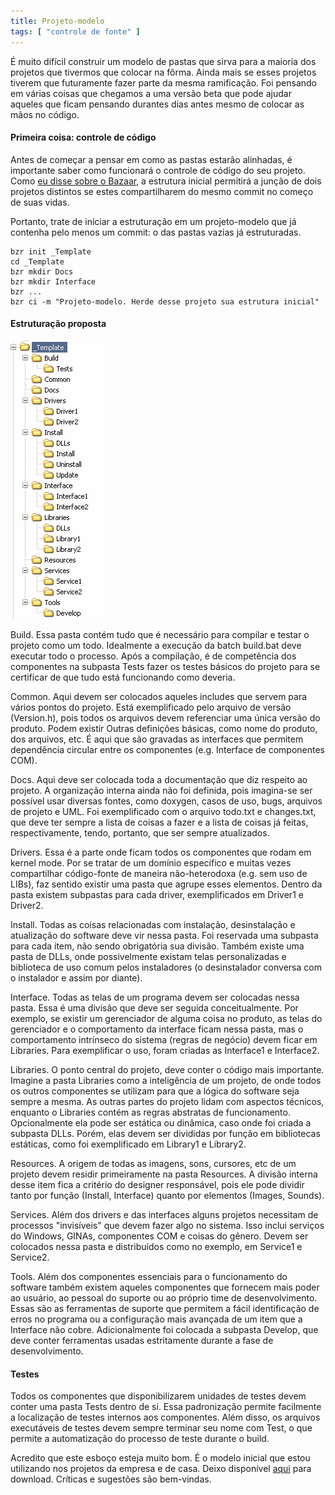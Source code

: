 ```yaml
---
title: Projeto-modelo
tags: [ "controle de fonte" ]
---
```


É muito difícil construir um modelo de pastas que sirva para a maioria dos projetos que tivermos que colocar na fôrma. Ainda mais se esses projetos tiverem que futuramente fazer parte da mesma ramificação. Foi pensando em várias coisas que chegamos a uma versão beta que pode ajudar aqueles que ficam pensando durantes dias antes mesmo de colocar as mãos no código.




#### Primeira coisa: controle de código


Antes de começar a pensar em como as pastas estarão alinhadas, é importante saber como funcionará o controle de código do seu projeto. Como [eu disse sobre o Bazaar](http://www.caloni.com.br/como-estou-trabalhando-com-o-bazaar), a estrutura inicial permitirá a junção de dois projetos distintos se estes compartilharem do mesmo commit no começo de suas vidas.

Portanto, trate de iniciar a estruturação em um projeto-modelo que já contenha pelo menos um commit: o das pastas vazias já estruturadas.

    
    bzr init _Template
    cd _Template
    bzr mkdir Docs
    bzr mkdir Interface
    bzr ...
    bzr ci -m "Projeto-modelo. Herde desse projeto sua estrutura inicial"




#### Estruturação proposta


![projeto-modelo2.png](/images/projeto-modelo2.png)

Build. Essa pasta contém tudo que é necessário para compilar e testar o projeto como um todo. Idealmente a execução da batch build.bat deve executar todo o processo. Após a compilação, é de competência dos componentes na subpasta Tests fazer os testes básicos do projeto para se certificar de que tudo está funcionando como deveria.

Common. Aqui devem ser colocados aqueles includes que servem para vários pontos do projeto. Está exemplificado pelo arquivo de versão (Version.h), pois todos os arquivos devem referenciar uma única versão do produto. Podem existir Outras definições básicas, como nome do produto, dos arquivos, etc. É aqui que são gravadas as interfaces que permitem dependência circular entre os componentes (e.g. Interface de componentes COM).

Docs. Aqui deve ser colocada toda a documentação que diz respeito ao projeto. A organização interna ainda não foi definida, pois imagina-se ser possível usar diversas fontes, como doxygen, casos de uso, bugs, arquivos de projeto e UML. Foi exemplificado com o arquivo todo.txt e changes.txt, que deve ter sempre a lista de coisas a fazer e a lista de coisas já feitas, respectivamente, tendo, portanto, que ser sempre atualizados.

Drivers. Essa é a parte onde ficam todos os componentes que rodam em kernel mode. Por se tratar de um domínio específico e muitas vezes compartilhar código-fonte de maneira não-heterodoxa (e.g. sem uso de LIBs), faz sentido existir uma pasta que agrupe esses elementos. Dentro da pasta existem subpastas para cada driver, exemplificados em Driver1 e Driver2.

Install. Todas as coisas relacionadas com instalação, desinstalação e atualização do software deve vir nessa pasta. Foi reservada uma subpasta para cada item, não sendo obrigatória sua divisão. Também existe uma pasta de DLLs, onde possivelmente existam telas personalizadas e biblioteca de uso comum pelos instaladores (o desinstalador conversa com o instalador e assim por diante).

Interface. Todas as telas de um programa devem ser colocadas nessa pasta. Essa é uma divisão que deve ser seguida conceitualmente. Por exemplo, se existir um gerenciador de alguma coisa no produto, as telas do gerenciador e o comportamento da interface ficam nessa pasta, mas o comportamento intrínseco do sistema (regras de negócio) devem ficar em Libraries. Para exemplificar o uso, foram criadas as Interface1 e Interface2.

Libraries. O ponto central do projeto, deve conter o código mais importante. Imagine a pasta Libraries como a inteligência de um projeto, de onde todos os outros componentes se utilizam para que a lógica do software seja sempre a mesma. As outras partes do projeto lidam com aspectos técnicos, enquanto o Libraries contém as regras abstratas de funcionamento. Opcionalmente ela pode ser estática ou dinâmica, caso onde foi criada a subpasta DLLs. Porém, elas devem ser divididas por função em bibliotecas estáticas, como foi exemplificado em Library1 e Library2.

Resources. A origem de todas as imagens, sons, cursores, etc de um projeto devem residir primeiramente na pasta Resources. A divisão interna desse item fica a critério do designer responsável, pois ele pode dividir tanto por função (Install, Interface) quanto por elementos (Images, Sounds).

Services. Além dos drivers e das interfaces alguns projetos necessitam de processos "invisíveis" que devem fazer algo no sistema. Isso inclui serviços do Windows, GINAs, componentes COM e coisas do gênero. Devem ser colocados nessa pasta e distribuídos como no exemplo, em Service1 e Service2.

Tools. Além dos componentes essenciais para o funcionamento do software também existem aqueles componentes que fornecem mais poder ao usuário, ao pessoal do suporte ou ao próprio time de desenvolvimento. Essas são as ferramentas de suporte que permitem a fácil identificação de erros no programa ou a configuração mais avançada de um item que a Interface não cobre. Adicionalmente foi colocada a subpasta Develop, que deve conter ferramentas usadas estritamente durante a fase de desenvolvimento.


#### Testes


Todos os componentes que disponibilizarem unidades de testes devem conter uma pasta Tests dentro de si. Essa padronização permite facilmente a localização de testes internos aos componentes. Além disso, os arquivos executáveis de testes devem sempre terminar seu nome com Test, o que permite a automatização do processo de teste durante o build.

Acredito que este esboço esteja muito bom. É o modelo inicial que estou utilizando nos projetos da empresa e de casa. Deixo disponível [aqui](/images/_template.7z) para download. Críticas e sugestões são bem-vindas.
